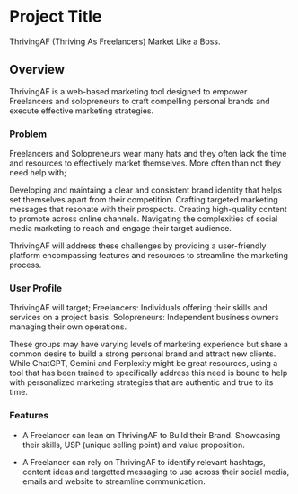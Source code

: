 # Project Title
ThrivingAF (Thriving As Freelancers)
Market Like a Boss. 

## Overview
ThrivingAF is a web-based marketing tool designed to empower Freelancers and  solopreneurs to craft compelling personal brands and execute effective marketing strategies.

### Problem

Freelancers and Solopreneurs wear many hats and they often lack the time and resources to effectively market themselves. More often than not they need help with; 

Developing and maintaing a clear and consistent brand identity that helps set themselves apart from their competition.
Crafting targeted marketing messages that resonate with their prospects.
Creating high-quality content to promote across online channels.
Navigating the complexities of social media marketing to reach and engage their target audience.

ThrivingAF will address these challenges by providing a user-friendly platform encompassing features and resources to streamline the marketing process.

### User Profile

ThrivingAF will target; 
Freelancers: Individuals offering their skills and services on a project basis.
Solopreneurs: Independent business owners managing their own operations.

These groups may have varying levels of marketing experience but share a common desire to build a strong personal brand and attract new clients. While ChatGPT, Gemini and Perplexity might be great resources, using a tool that has been trained to specifically address this need is bound to help with personalized marketing strategies that are authentic and true to its time. 

### Features

- A Freelancer can lean on ThrivingAF to Build their Brand. 
Showcasing their skills, USP (unique selling point) and value proposition.

- A Freelancer can rely on ThrivingAF to identify relevant hashtags, content ideas and targetted messaging to use across their social media, emails and website to streamline communication. 
